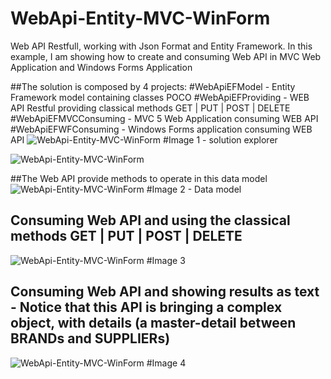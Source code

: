 # WebApi-Entity-MVC-WinForm
Web API Restfull, working with Json Format and Entity Framework. In this example, I am showing how to create and consuming Web API in MVC  Web Application and Windows Forms Application


##The solution is composed by 4 projects:
#WebApiEFModel        - Entity Framework model containing classes POCO
#WebApiEFProviding    - WEB API Restful providing classical methods GET | PUT | POST | DELETE
#WebApiEFMVCConsuming - MVC 5 Web Application consuming WEB API 
#WebApiEFWFConsuming  - Windows Forms application consuming WEB API 
<img src="https://github.com/gildasiocardoso/WebApi-Entity-MVC-WinForm/blob/master/EntityMasterDetail/solution-explorer.jpg" alt="WebApi-Entity-MVC-WinForm">
#Image 1 - solution explorer

<img src="https://github.com/gildasiocardoso/WebApi-Entity-MVC-WinForm/blob/master/EntityMasterDetail/solution-explorer.jpg" alt="WebApi-Entity-MVC-WinForm">


##The Web API provide methods to operate in this data model
<img src="https://github.com/gildasiocardoso/WebApi-Entity-MVC-WinForm/blob/master/EntityMasterDetail/datamodel.jpg" alt="WebApi-Entity-MVC-WinForm">
#Image 2 - Data model

## Consuming Web API and using the classical methods GET | PUT | POST | DELETE
<img src="https://github.com/gildasiocardoso/WebApi-Entity-MVC-WinForm/blob/master/EntityMasterDetail/consuming-windows-forms.jpg" alt="WebApi-Entity-MVC-WinForm">
#Image 3


## Consuming Web API and showing results as text - Notice that this API is bringing a complex object, with details (a master-detail between BRANDs and SUPPLIERs)
<img src="https://github.com/gildasiocardoso/WebApi-Entity-MVC-WinForm/blob/master/EntityMasterDetail/consuming-windows-forms-text.jpg" alt="WebApi-Entity-MVC-WinForm">
#Image 4

